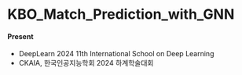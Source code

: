 # KBO_Match_Prediction_with_GNN

#### Present
* DeepLearn 2024 11th International School on Deep Learning
* CKAIA, 한국인공지능학회 2024 하계학술대회
